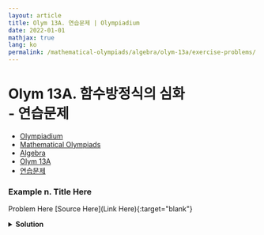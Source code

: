 ```yaml
---
layout: article
title: Olym 13A. 연습문제 | Olympiadium
date: 2022-01-01
mathjax: true
lang: ko
permalink: /mathematical-olympiads/algebra/olym-13a/exercise-problems/
---
```

# Olym 13A. 함수방정식의 심화 <br> <ssup> - 연습문제</ssup>

<ul class="breadcrumb">
	<li><a href="{{ site.url }}">Olympiadium</a></li> 
	<li><a href="{{ site.url }}mathematical-olympiads/">Mathematical Olympiads</a></li> 
	<li><a href="{{ site.url }}mathematical-olympiads/algebra/">Algebra</a></li> 
	<li><a href="{{ site.url }}mathematical-olympiads/algebra/olym-13a/">Olym 13A</a></li> 
	<li><a href="{{ site.url }}mathematical-olympiads/algebra/olym-13a/exercise-problems/">연습문제</a></li>
</ul>

### Example n. Title Here
<skyblueboard> Problem Here </skyblueboard>
[Source Here](Link Here){:target="blank"}
<pinkborder><details>
<summary><b>Solution</b></summary>
Solution Here. 
</details></pinkborder>

